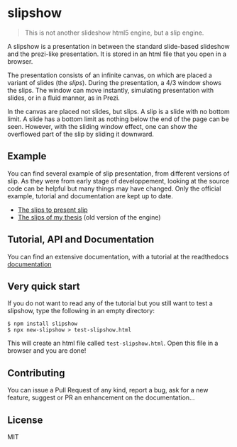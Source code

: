 # slipshow

> This is not another slideshow html5 engine, but a slip engine.

A slipshow is a presentation in between the standard slide-based slideshow and the prezi-like presentation. It is stored in an html file that you open in a browser.

The presentation consists of an infinite canvas, on which are placed a variant of slides (the *slips*). During the presentation, a 4/3 window shows the slips. The window can move instantly, simulating presentation with slides, or in a fluid manner, as in Prezi.

In the canvas are placed not slides, but slips. A slip is a slide with no bottom limit. A slide has a bottom limit as nothing below the end of the page can be seen. However, with the sliding window effect, one can show the overflowed part of the slip by sliding it downward.

## Example

You can find several example of slip presentation, from different versions of slip. As they were from early stage of developpement, looking at the source code can be helpful but many things may have changed. Only the official example, tutorial and documentation are kept up to date.

- [The slips to present slip](http://choum.net/panglesd/slides/slip-js/slides.html)
- [The slips of my thesis](http://choum.net/panglesd/slides/slides-js/slides.html) (old version of the engine)

##  Tutorial, API and Documentation

You can find an extensive documentation, with a tutorial at the readthedocs [documentation](https://slipshow.readthedocs.io)

## Very quick start

If you do not want to read any of the tutorial but you still want to test a slipshow, type the following in an empty directory:

```
$ npm install slipshow
$ npx new-slipshow > test-slipshow.html
```
This will create an html file called `test-slipshow.html`. Open this file in a browser and you are done!

## Contributing

You can issue a Pull Request of any kind, report a bug, ask for a new feature, suggest or PR an enhancement on the documentation...

## License

MIT

